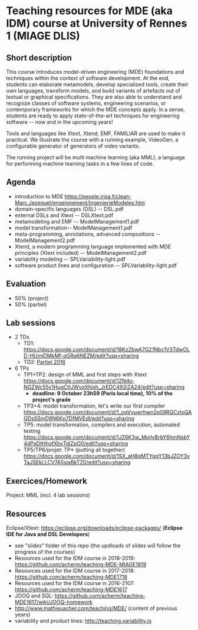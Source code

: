 # Teaching resources for MDE (aka IDM) course at University of Rennes 1 (MIAGE DLIS)

## Short description

This course introduces model-driven engineering (MDE) foundations and techniques within the context of software development. 
At the end, students can elaborate metamodels, develop specialized tools, create their own languages, transform models, and build variants of artefacts out of textual or graphical specifications. 
They are also able to understand and recognize classes of software systems, engineering scenarios, or contemporary frameworks for which the MDE concepts apply. 
In a sense, students are ready to apply state-of-the-art techniques for engineering software -- now and in the upcoming years!

Tools and languages like Xtext, Xtend, EMF, FAMILIAR are used to make it practical. 
We illustrate the course with a running example, VideoGen, a configurable generator of generators of video variants.  

The running project will be multi machine learning (aka MML), a language for performing machine learning tasks in a few lines of code.

## Agenda 

* introduction to MDE https://people.irisa.fr/Jean-Marc.Jezequel/enseignement/IngenierieModeles.htm
* domain-specific languages (DSL) -- DSL.pdf
* external DSLs and Xtext -- DSLXtext.pdf
* metamodeling and EMF -- ModelManagement1.pdf 
* model transformation-- ModelManagement1.pdf 
* meta-programming, annotations, advanced compositions -- ModelManagement2.pdf 
* Xtend, a modern programming language implemented with MDE principles (Xtext included) -- ModelManagement2.pdf
* variability modeling -- SPLVariability-light.pdf 
* software product lines and configuration -- SPLVariability-light.pdf 

## Evaluation 

* 50% (project)
* 50% (partiel) 

## Lab sessions 

* 2 TDs 
   * TD1: https://docs.google.com/document/d/18KzZbwA7G21Nbc1V3TdwOLD-HUmjDMkMf-qGRq6NEZM/edit?usp=sharing
   * TD2: [Partiel 2016](https://github.com/acherm/teaching-MDE-MIAGE1718/blob/master/ExamIDM16.pdf) 
* 6 TPs
  * TP1+TP2: design of MML and first steps with Xtext 
  https://docs.google.com/document/d/1ZNdu-NGZWc55v1HugCttJWvqXhlxh_JrEDC492iZA24/edit?usp=sharing
    - **deadline: 9 October 23h59 (Paris local time), 10% of the project's grade**
  * TP3+4: model transformation, let's write our first compiler 
  https://docs.google.com/document/d/1_oqVyuwrhwn2p09RQCzloQAGDsSSmD9N6Kp7DfMVEdI/edit?usp=sharing
  * TP5: model transformation, compilers and execution, automated testing
  https://docs.google.com/document/d/1JZ6K3w_MojlyBrbY6hmNsbY4dPaDtHhofXbvTdiZpO0/edit?usp=sharing
  * TP5/TP6/projet: TP* (putting all together) 
 https://docs.google.com/document/d/1SX_aH8qMTYgqY13bJZOY3vTaJSEkLLCV7A5siaBkTZ0/edit?usp=sharing


## Exercices/Homework 

Project: MML (incl. 4 lab sessions)

## Resources 

Eclipse/Xtext: https://eclipse.org/downloads/eclipse-packages/ (**Eclipse IDE for Java and DSL Developers**)

* see "slides" folder of this repo (the updloads of slides will follow the progress of the courses)
* Resources used for the IDM course in 2018-2019: https://github.com/acherm/teaching-MDE-MIAGE1819
* Resources used for the IDM course in 2017-2018: https://github.com/acherm/teaching-MDE1718
* Resources used for the IDM course in 2016-2107: https://github.com/acherm/teaching-MDE1617
* JOOQ and SQL: https://github.com/acherm/teaching-MDE1617/wiki/JOOQ-homework
* http://www.mathieuacher.com/teaching/MDE/ (content of previous years)
* variability and product lines: http://teaching.variability.io
